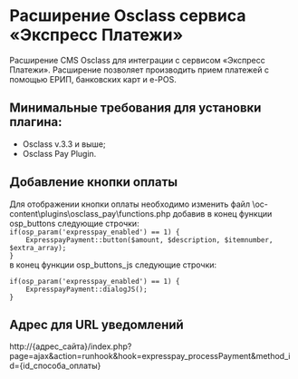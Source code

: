 # Расширение Osclass сервиса «Экспресс Платежи»
<p>Расширение CMS Osclass для интеграции с сервисом «Экспресс Платежи». Расширение позволяет производить прием платежей с помощью ЕРИП, банковских карт и e-POS.</p>
<h2>Минимальные требования для установки плагина:</h2>
<ul>
  <li>Osclass v.3.3 и выше;</li>
  <li>Osclass Pay Plugin.</li>
</ul>
<h2>Добавление кнопки оплаты</h2>
Для отображении кнопки оплаты необходимо изменить файл \oc-content\plugins\osclass_pay\functions.php добавив в конец функции osp_buttons следующие строчки:<br>
<code>if(osp_param('expresspay_enabled') == 1) {
	ExpresspayPayment::button($amount, $description, $itemnumber, $extra_array);
}</code><br>
в конец функции osp_buttons_js следующие строчки:<br>
<code>
if(osp_param('expresspay_enabled') == 1) {
   	ExpresspayPayment::dialogJS();
}</code>
<h2>Адрес для URL уведомлений</h2>
http://{адрес_сайта}/index.php?page=ajax&action=runhook&hook=expresspay_processPayment&method_id={id_способа_оплаты}
